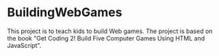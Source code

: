 # BuildingWebGames

This project is to teach kids to build Web games. The project is based on the book "Get Coding 2! Build Five Computer Games Using HTML and JavaScript".
